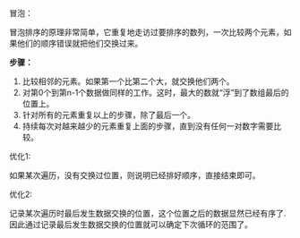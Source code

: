 冒泡：

冒泡排序的原理非常简单，它重复地走访过要排序的数列，一次比较两个元素，如果他们的顺序错误就把他们交换过来。

**步骤：**

1. 比较相邻的元素。如果第一个比第二个大，就交换他们两个。
2. 对第0个到第n-1个数据做同样的工作。这时，最大的数就“浮”到了数组最后的位置上。
3. 针对所有的元素重复以上的步骤，除了最后一个。
4. 持续每次对越来越少的元素重复上面的步骤，直到没有任何一对数字需要比较。

优化1:

如果某次遍历，没有交换过位置，则说明已经排好顺序，直接结束即可。

优化2:

记录某次遍历时最后发生数据交换的位置，这个位置之后的数据显然已经有序了.因此通过记录最后发生数据交换的位置就可以确定下次循环的范围了。


